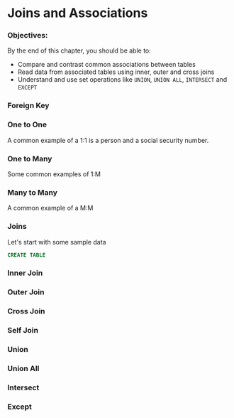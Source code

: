 # Joins and Associations

### Objectives:

By the end of this chapter, you should be able to:

- Compare and contrast common associations between tables
- Read data from associated tables using inner, outer and cross joins
- Understand and use set operations like `UNION`, `UNION ALL`, `INTERSECT` and `EXCEPT`

### Foreign Key

### One to One

A common example of a 1:1 is a person and a social security number. 

### One to Many

Some common examples of 1:M

### Many to Many

A common example of a M:M

### Joins

Let's start with some sample data

```sql
CREATE TABLE 
```

### Inner Join

### Outer Join

### Cross Join

### Self Join

### Union

### Union All

### Intersect

### Except